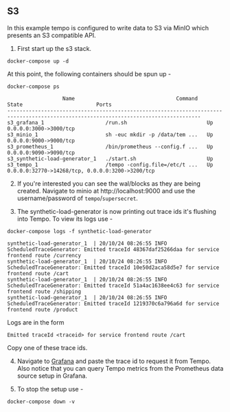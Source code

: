 ## S3
In this example tempo is configured to write data to S3 via MinIO which presents an S3 compatible API.

1. First start up the s3 stack.
```console
docker-compose up -d
```

At this point, the following containers should be spun up -

```console
docker-compose ps
```
```
                  Name                                 Command               State                        Ports
-------------------------------------------------------------------------------------------------------------------------------------
s3_grafana_1                    /run.sh                          Up      0.0.0.0:3000->3000/tcp
s3_minio_1                      sh -euc mkdir -p /data/tem ...   Up      0.0.0.0:9000->9000/tcp
s3_prometheus_1                 /bin/prometheus --config.f ...   Up      0.0.0.0:9090->9090/tcp
s3_synthetic-load-generator_1   ./start.sh                       Up
s3_tempo_1                      /tempo -config.file=/etc/t ...   Up      0.0.0.0:32770->14268/tcp, 0.0.0.0:3200->3200/tcp
```

2. If you're interested you can see the wal/blocks as they are being created.  Navigate to minio at
http://localhost:9000 and use the username/password of `tempo`/`supersecret`.

3. The synthetic-load-generator is now printing out trace ids it's flushing into Tempo.  To view its logs use -

```console
docker-compose logs -f synthetic-load-generator
```
```
synthetic-load-generator_1  | 20/10/24 08:26:55 INFO ScheduledTraceGenerator: Emitted traceId 48367daf25266daa for service frontend route /currency
synthetic-load-generator_1  | 20/10/24 08:26:55 INFO ScheduledTraceGenerator: Emitted traceId 10e50d2aca58d5e7 for service frontend route /cart
synthetic-load-generator_1  | 20/10/24 08:26:55 INFO ScheduledTraceGenerator: Emitted traceId 51a4ac1638ee4c63 for service frontend route /shipping
synthetic-load-generator_1  | 20/10/24 08:26:55 INFO ScheduledTraceGenerator: Emitted traceId 1219370c6a796a6d for service frontend route /product
```

Logs are in the form

```
Emitted traceId <traceid> for service frontend route /cart
```

Copy one of these trace ids.

4. Navigate to [Grafana](http://localhost:3000/explore) and paste the trace id to request it from Tempo.
Also notice that you can query Tempo metrics from the Prometheus data source setup in Grafana.

5. To stop the setup use -

```console
docker-compose down -v
```